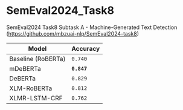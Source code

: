 # SemEval2024_Task8
SemEval2024 Task8 Subtask A - Machine-Generated Text Detection (https://github.com/mbzuai-nlp/SemEval2024-task8)



| Model | Accuracy |
| --- | --- |
| Baseline (RoBERTa) | `0.740` |
| mDeBERTa | **`0.847`** |
| DeBERTa | `0.829` |
| XLM-RoBERTa | `0.812` |
| XLMR-LSTM-CRF | `0.762` |
